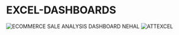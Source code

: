 # EXCEL-DASHBOARDS
![ECOMMERCE SALE ANALYSIS DASHBOARD NEHAL](https://user-images.githubusercontent.com/108068313/222895532-7edfea76-b238-41c8-b741-c245be59f14f.jpg)
![ATTEXCEL](https://user-images.githubusercontent.com/108068313/229381506-e338701f-9fb0-4d6a-a90c-b5d3e729370f.gif)
